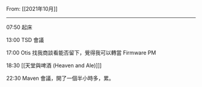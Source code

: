 From: [[2021年10月]]

---

07:50 起床

13:00 TSD 會議

17:00 Otis 找我商談看能否留下，覺得我可以轉當 Firmware PM

18:30 [[天堂與啤酒 (Heaven and Ale)]]]

22:30 Maven 會議，開了一個半小時多，累。